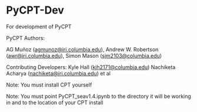 # PyCPT-Dev
For development of PyCPT

PyCPT Authors: 

AG Muñoz (agmunoz@iri.columbia.edu), 
Andrew W. Robertson (awr@iri.columbia.edu), 
Simon Mason (sjm2103@columbia.edu)
         
Contributing Developers:
         Kyle Hall (kjh2171@columbia.edu)
         Nachiketa Acharya (nachiketa@iri.columbia.edu) 
         et al

Note: You must install CPT yourself

Note: You must point PyCPT_seav1.4.ipynb to the directory it will be 
working in and to the location of your CPT install 
